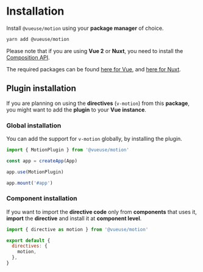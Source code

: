 # Installation

Install `@vueuse/motion` using your **package manager** of choice.

```bash
yarn add @vueuse/motion
```

Please note that if you are using **Vue 2** or **Nuxt**, you need to install the [Composition API](https://v3.vuejs.org/guide/composition-api-introduction.html).

The required packages can be found [here for Vue](https://github.com/vuejs/composition-api), and [here for Nuxt](https://composition-api.nuxtjs.org/).

## Plugin installation

If you are planning on using the **directives** (`v-motion`) from this **package**, you might want to add the **plugin** to your **Vue instance**.

### Global installation

You can add the support for `v-motion` globally, by installing the plugin.

```javascript
import { MotionPlugin } from '@vueuse/motion'

const app = createApp(App)

app.use(MotionPlugin)

app.mount('#app')
```

### Component installation

If you want to import the **directive code** only from **components** that uses it, **import** the **directive** and install it at **component level**.

```javascript
import { directive as motion } from '@vueuse/motion'

export default {
  directives: {
    motion,
  },
}
```
